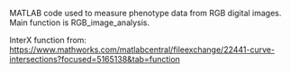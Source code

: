 MATLAB code used to measure phenotype data from RGB digital images. Main function is RGB_image_analysis.

InterX function from: https://www.mathworks.com/matlabcentral/fileexchange/22441-curve-intersections?focused=5165138&tab=function
